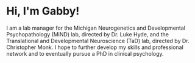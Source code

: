 # Hi, I'm Gabby!
I am a lab manager for the Michigan Neurogenetics and Developmental Psychopathology (MiND) lab, directed by Dr. Luke Hyde, and the Translational and Developmental Neuroscience (TaD) lab, directed by Dr. Christopher Monk. I hope to further develop my skills and professional network and to eventually pursue a PhD in clinical psychology.
